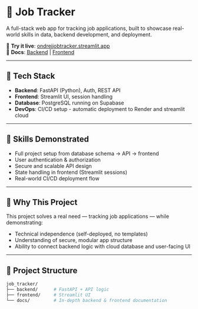 # 📂 Job Tracker

A full-stack web app for tracking job applications, built to showcase real-world skills in data, backend development, and deployment.  

🔗 **Try it live**: [ondrejjobtracker.streamlit.app](https://ondrejjobtracker.streamlit.app/)  
🧠 **Docs**: [Backend](docs/backend-readme.md) | [Frontend](docs/frontend-readme.md)

---

## 🧰 Tech Stack

- **Backend**: FastAPI (Python), Auth, REST API
- **Frontend**: Streamlit UI, session handling
- **Database**: PostgreSQL running on Supabase
- **DevOps**: CI/CD setup - automatic deployment to Render and streamlit cloud

---

## 🎯 Skills Demonstrated

- Full project setup from database schema → API → frontend
- User authentication & authorization
- Secure and scalable API design
- State handling in frontend (Streamlit sessions)
- Real-world CI/CD deployment flow

---

## 🚀 Why This Project

This project solves a real need — tracking job applications — while demonstrating:

- Technical independence (self-deployed, no templates)
- Understanding of secure, modular app structure
- Ability to connect backend logic with cloud database and user-facing UI

---

## 📁 Project Structure

```sh
job_tracker/
├── backend/      # FastAPI + API logic
├── frontend/     # Streamlit UI
└── docs/         # In-depth backend & frontend documentation
